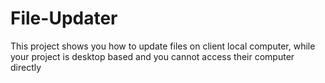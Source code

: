# File-Updater
This project shows you how to update files on client local computer, while your project is desktop based and you cannot access their computer directly 
